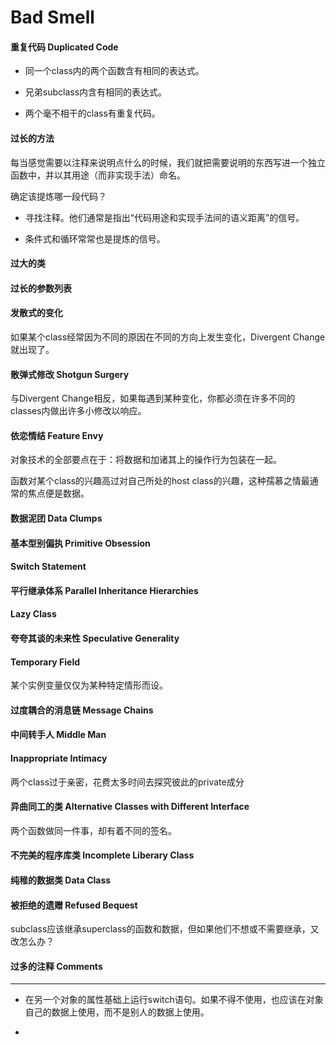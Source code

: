 # Bad Smell

#### 重复代码 Duplicated Code

- 同一个class内的两个函数含有相同的表达式。

- 兄弟subclass内含有相同的表达式。

- 两个毫不相干的class有重复代码。

#### 过长的方法

每当感觉需要以注释来说明点什么的时候，我们就把需要说明的东西写进一个独立函数中，并以其用途（而非实现手法）命名。

确定该提炼哪一段代码？

- 寻找注释。他们通常是指出“代码用途和实现手法间的语义距离”的信号。

- 条件式和循环常常也是提炼的信号。

#### 过大的类

#### 过长的参数列表

#### 发散式的变化

如果某个class经常因为不同的原因在不同的方向上发生变化，Divergent Change就出现了。

#### 散弹式修改 Shotgun Surgery

与Divergent Change相反，如果每遇到某种变化，你都必须在许多不同的classes内做出许多小修改以响应。

#### 依恋情结 Feature Envy

对象技术的全部要点在于：将数据和加诸其上的操作行为包装在一起。

函数对某个class的兴趣高过对自己所处的host class的兴趣，这种孺慕之情最通常的焦点便是数据。

#### 数据泥团 Data Clumps

#### 基本型别偏执 Primitive Obsession

#### Switch Statement

#### 平行继承体系 Parallel Inheritance Hierarchies

#### Lazy Class

#### 夸夸其谈的未来性 Speculative Generality

#### Temporary Field

某个实例变量仅仅为某种特定情形而设。

#### 过度耦合的消息链 Message Chains

#### 中间转手人 Middle Man

#### Inappropriate Intimacy

两个class过于亲密，花费太多时间去探究彼此的private成分

#### 异曲同工的类 Alternative Classes with Different Interface

两个函数做同一件事，却有着不同的签名。

#### 不完美的程序库类 Incomplete Liberary Class

#### 纯稚的数据类 Data Class

#### 被拒绝的遗赠 Refused Bequest

subclass应该继承superclass的函数和数据，但如果他们不想或不需要继承，又改怎么办？


#### 过多的注释 Comments

***

- 在另一个对象的属性基础上运行switch语句。如果不得不使用，也应该在对象自己的数据上使用，而不是别人的数据上使用。

-
